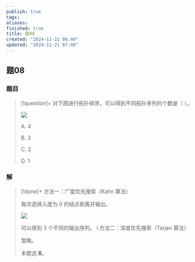 ```yaml
---
publish: true
tags: 
aliases: 
finished: true
title: 题08
created: "2024-11-21 06:40"
updated: "2024-11-21 07:40"
---
```

## 题08
### 题目
> [!question]+
> 对下图进行拓扑排序，可以得到不同拓扑序列的个数是（ ）。
> 
> ![](https://img.hwenyi.live/202411261502771.webp)
> 
> A. 4
> 
> B. 3
> 
> C. 2
> 
> D. 1
### 解
> [!done]+
> 方法一：广度优先搜索（Kahn 算法）
> 
> 每次选择入度为 $0$ 的结点剥离并输出。
> 
> ![](https://pic1.zhimg.com/v2-db50b800d0d87a940434596c7ea4b912_r.jpg)
> 
> 可以得到 $3$ 个不同的输出序列。
> i
> 方法二：深度优先搜索（Tarjan 算法）
> 
> 暂略。
> 
> 本题选 **B**。